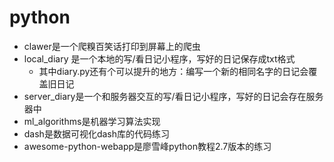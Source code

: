 # python
* clawer是一个爬糗百笑话打印到屏幕上的爬虫
* local_diary 是一个本地的写/看日记小程序，写好的日记保存成txt格式
  * 其中diary.py还有个可以提升的地方：编写一个新的相同名字的日记会覆盖旧日记
* server_diary是一个和服务器交互的写/看日记小程序，写好的日记会存在服务器中
* ml_algorithms是机器学习算法实现
* dash是数据可视化dash库的代码练习
* awesome-python-webapp是廖雪峰python教程2.7版本的练习

